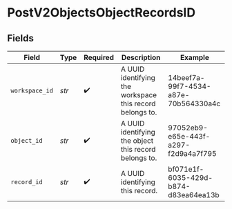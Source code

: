 # PostV2ObjectsObjectRecordsID


## Fields

| Field                                                    | Type                                                     | Required                                                 | Description                                              | Example                                                  |
| -------------------------------------------------------- | -------------------------------------------------------- | -------------------------------------------------------- | -------------------------------------------------------- | -------------------------------------------------------- |
| `workspace_id`                                           | *str*                                                    | :heavy_check_mark:                                       | A UUID identifying the workspace this record belongs to. | 14beef7a-99f7-4534-a87e-70b564330a4c                     |
| `object_id`                                              | *str*                                                    | :heavy_check_mark:                                       | A UUID identifying the object this record belongs to.    | 97052eb9-e65e-443f-a297-f2d9a4a7f795                     |
| `record_id`                                              | *str*                                                    | :heavy_check_mark:                                       | A UUID identifying this record.                          | bf071e1f-6035-429d-b874-d83ea64ea13b                     |